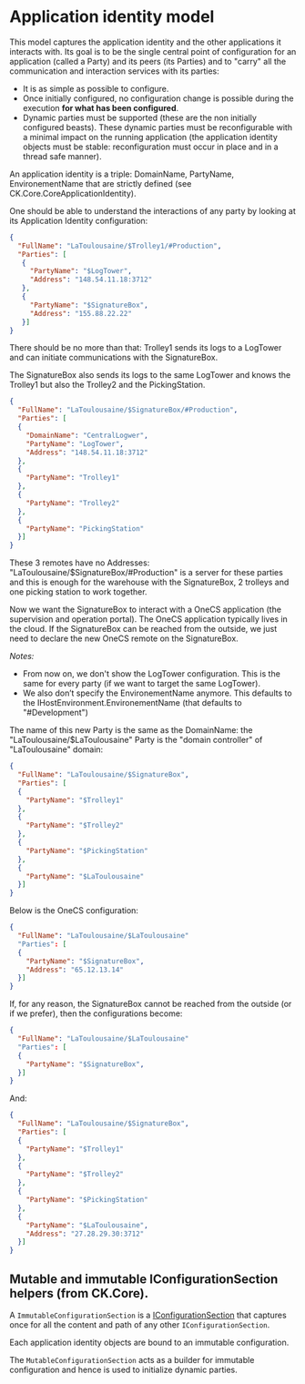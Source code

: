 # Application identity model

This model captures the application identity and the other applications it interacts with. Its goal is to be
the single central point of configuration for an application (called a Party) and its peers (its Parties)
and to "carry" all the communication and interaction services with its parties:
- It is as simple as possible to configure.
- Once initially configured, no configuration change is possible during the execution **for what has been configured**.
- Dynamic parties must be supported (these are the non initially configured beasts). These dynamic parties must 
  be reconfigurable with a minimal impact on the running application (the application identity objects must be stable:
  reconfiguration must occur in place and in a thread safe manner).

An application identity is a triple: DomainName, PartyName, EnvironementName that are strictly defined
(see CK.Core.CoreApplicationIdentity).

One should be able to understand the interactions of any party by looking at its Application Identity configuration:
```json
{
  "FullName": "LaToulousaine/$Trolley1/#Production",
  "Parties": [
   {
     "PartyName": "$LogTower",
     "Address": "148.54.11.18:3712"
   },
   {
     "PartyName": "$SignatureBox",
     "Address": "155.88.22.22"
   }]
}
```
There should be no more than that: Trolley1 sends its logs to a LogTower and can initiate communications with
the SignatureBox.

The SignatureBox also sends its logs to the same LogTower and knows the Trolley1 but also the Trolley2 and the PickingStation.
```json
{
  "FullName": "LaToulousaine/$SignatureBox/#Production",
  "Parties": [
  {
    "DomainName": "CentralLogwer",
    "PartyName": "LogTower",
    "Address": "148.54.11.18:3712"
  },
  {
    "PartyName": "Trolley1"
  },
  {
    "PartyName": "Trolley2"
  },
  {
    "PartyName": "PickingStation"
  }]
}
```
These 3 remotes have no Addresses: "LaToulousaine/$SignatureBox/#Production" is a server for these parties and this is enough
for the warehouse with the SignatureBox, 2 trolleys and one picking station to work together.

Now we want the SignatureBox to interact with a OneCS application (the supervision and operation portal).
The OneCS application typically lives in the cloud. If the SignatureBox can be reached from the outside,
we just need to declare the new OneCS remote on the SignatureBox.

_Notes:_
- From now on, we don't show the LogTower configuration. This is the same for every party
  (if we want to target the same LogTower).
- We also don’t specify the EnvironementName anymore. This defaults to the IHostEnvironment.EnvironementName
  (that defaults to "#Development")

The name of this new Party is the same as the DomainName: the "LaToulousaine/$LaToulousaine" Party is the "domain controller"
of "LaToulousaine" domain:
```json
{
  "FullName": "LaToulousaine/$SignatureBox",
  "Parties": [
  {
    "PartyName": "$Trolley1"
  },
  {
    "PartyName": "$Trolley2"
  },
  {
    "PartyName": "$PickingStation"
  },
  {
    "PartyName": "$LaToulousaine"
  }]
}
```
Below is the OneCS configuration:
```json
{
  "FullName": "LaToulousaine/$LaToulousaine"
  "Parties": [
  {
    "PartyName": "$SignatureBox",
    "Address": "65.12.13.14"
  }]
}
```
If, for any reason, the SignatureBox cannot be reached from the outside (or if we prefer), then the configurations
become:
```json
{
  "FullName": "LaToulousaine/$LaToulousaine"
  "Parties": [
  {
    "PartyName": "$SignatureBox",
  }]
}
```
And:
```json
{
  "FullName": "LaToulousaine/$SignatureBox",
  "Parties": [
  {
    "PartyName": "$Trolley1"
  },
  {
    "PartyName": "$Trolley2"
  },
  {
    "PartyName": "$PickingStation"
  },
  {
    "PartyName": "$LaToulousaine",
    "Address": "27.28.29.30:3712"
  }]
}
```


## Mutable and immutable IConfigurationSection helpers (from CK.Core).

A `ImmutableConfigurationSection` is a [IConfigurationSection](https://learn.microsoft.com/fr-fr/dotnet/api/microsoft.extensions.configuration.iconfigurationsection)
that captures once for all the content and path of any other `IConfigurationSection`.

Each application identity objects are bound to an immutable configuration.

The `MutableConfigurationSection` acts as a builder for immutable configuration and hence is used to
initialize dynamic parties.


